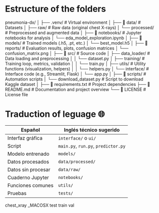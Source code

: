 # Estructure of the folders

pneumonia-dx/
│
├── .venv/                        # Virtual environment
│
├── 📁 data/                      # Datasets
│   ├── raw/                     # Raw data (original chest X-rays)
│   └── processed/               # Preprocessed and augmented data
│
├── 📁 notebooks/                 # Jupyter notebooks for analysis
│   └── eda_model_exploration.ipynb
│
├── 📁 models/                    # Trained models (.h5, .pt, etc.)
│   └── best_model.h5
│
├── 📁 reports/                   # Evaluation results, plots, confusion matrices
│   └── confusion_matrix.png
│
├── 📁 src/                       # Source code
│   ├── data_loader/             # Data loading and preprocessing
│   │   └── dataset.py
│   ├── training/                # Training loop, metrics, validation
│   │   └── train.py
│   ├── utils/                   # Utility functions (visualization, helpers)
│   │   └── helpers.py
│   └── interface/               # Interface code (e.g., Streamlit, Flask)
│       └── app.py
│
├── 📁 scripts/                   # Automation scripts
│   └── download_dataset.py      # Script to download Kaggle dataset
│
├── 📄 requirements.txt          # Project dependencies
├── 📄 README.md                 # Documentation and project overview
└── 📄 LICENSE                   # License file



# Traduction of leguage 🌐

| Español            | Inglés técnico sugerido             |
| ------------------ | ----------------------------------- |
| Interfaz gráfica   | `interface/` o `ui/`                |
| Script             | `main.py`, `run.py`, `predictor.py` |
| Modelo entrenado   | `models/`                           |
| Datos procesados   | `data/processed/`                   |
| Datos sin procesar | `data/raw/`                         |
| Cuaderno Jupyter   | `notebooks/`                        |
| Funciones comunes  | `utils/`                            |
| Pruebas            | `tests/`                            |




chest_xray
    _MACOSX
    test 
    train
    val